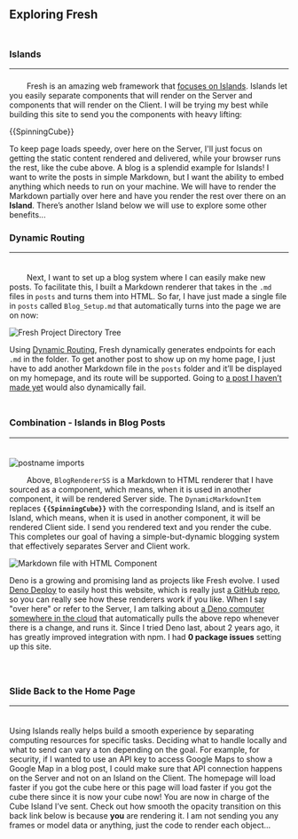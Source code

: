 
## Exploring Fresh
<div style="height: 0.5rem; display: block;"></div>

### Islands
---
<div style="height: 0.5rem; display: block;"></div>
&nbsp;&nbsp;&nbsp;&nbsp;&nbsp;&nbsp;&nbsp;&nbsp;Fresh is an amazing web framework that <a target="_blank" rel="noopener noreferrer" href="https://deno.com/blog/intro-to-islands">focuses on Islands</a>. Islands let you easily separate components that will render on the Server and components that will render on the Client. I will be trying my best while building this site to send you the components with heavy lifting:

{{SpinningCube}}

To keep page loads speedy, over here on the Server, I'll just focus on getting the static content rendered and delivered, while your browser runs the rest, like the cube above. A blog is a splendid example for Islands! I want to write the posts in simple Markdown, but I want the ability to embed anything which needs to run on your machine. We will have to render the Markdown partially over here and have you render the rest over there on an **Island**. There’s another Island below we will use to explore some other benefits...

### Dynamic Routing
---
<div style="height: 0.5rem; display: block;"></div>
<p>&nbsp;&nbsp;&nbsp;&nbsp;&nbsp;&nbsp;&nbsp;&nbsp;Next, I want to set up a blog system where I can easily make new posts. To facilitate this, I built a Markdown renderer that takes in the <code>.md</code> files in <code>posts</code> and turns them into HTML. So far, I have just made a single file in <code>posts</code> called <code>Blog_Setup.md</code> that automatically turns into the page we are on now:</p>

![Fresh Project Directory Tree](/blogtree.png)

Using <a target="_blank" rel="noopener noreferrer" href="https://fresh.deno.dev/docs/getting-started/dynamic-routes">Dynamic Routing</a>, Fresh dynamically generates endpoints for each <code>.md</code> in the folder. To get another post to show up on my home page, I just have to add another Markdown file in the <code>posts</code> folder and it’ll be displayed on my homepage, and its route will be supported. Going to <a target="_blank" rel="noopener noreferrer" href="/blog/fakepost">a post I haven’t made yet</a> would also dynamically fail.
<div style="height: 0.5rem; display: block;"></div>

### Combination - Islands in Blog Posts 
---
<div style="height: 0.5rem; display: block;"></div>

![postname imports](/islandimport.png)

&nbsp;&nbsp;&nbsp;&nbsp;&nbsp;&nbsp;&nbsp;&nbsp;Above, `BlogRendererSS` is a Markdown to HTML renderer that I have sourced as a component, which means, when it is used in another component, it will be rendered Server side. The `DynamicMarkdownItem` replaces <code>**\{\{SpinningCube}\}**</code> with the corresponding Island, and is itself an Island, which means, when it is used in another component, it will be rendered Client side. I send you rendered text and you render the cube. This completes our goal of having a simple-but-dynamic blogging system that effectively separates Server and Client work.

![Markdown file with HTML Component](/ComponentsInMarkdown.png)

Deno is a growing and promising land as projects like Fresh evolve. I used <a target="_blank" rel="noopener noreferrer" href="https://deno.com/deploy">Deno Deploy</a> to easily host this website, which is really just <a target="_blank" rel="noopener noreferrer" href="https://github.com/ali-layken/BurstUI/blob/main/posts/Blog_Setup.md">a GitHub repo</a>, so you can really see how these renderers work if you like. When I say "over here" or refer to the Server, I am talking about <a target="_blank" rel="noopener noreferrer" href="https://deno.com/blog/anatomy-isolate-cloud">a Deno computer somewhere in the cloud</a> that automatically pulls the above repo whenever there is a change, and runs it. Since I tried Deno last, about 2 years ago, it has greatly improved integration with npm. I had **0 package issues** setting up this site.
<br/>
<br/>
<div style="height: 0.5rem; display: block;"></div>

### Slide Back to the Home Page 
---
<div style="height: 0.5rem; display: block;"></div>

Using Islands really helps build a smooth experience by separating computing resources for specific tasks. Deciding what to handle locally and what to send can vary a ton depending on the goal. For example, for security, if I wanted to use an API key to access Google Maps to show a Google Map in a blog post, I could make sure that API connection happens on the Server and not on an Island on the Client. The homepage will load faster if you got the cube here or this page will load faster if you got the cube there since it is now your cube now! You are now in charge of the Cube Island I’ve sent. Check out how smooth the opacity transition on this back link below is because **you** are rendering it. I am not sending you any frames or model data or anything, just the code to render each object...
